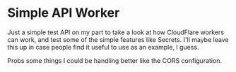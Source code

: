 # Simple API Worker

Just a simple test API on my part to take a look at how CloudFlare workers can
work, and test some of the simple features like Secrets. I'll maybe leave this
up in case people find it useful to use as an example, I guess.

Probs some things I could be handling better like the CORS configuration.
